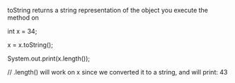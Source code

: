 toString returns a string representation of the object you execute the method on

int x = 34;

x = x.toString();

System.out.print(x.length());

// .length() will work on x since we converted it to a string, and will print: 43